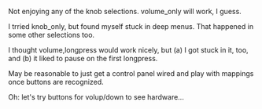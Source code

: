 
Not enjoying any of the knob selections.  volume_only will work, I guess.

I trried knob_only, but found myself stuck in deep menus.  That happened in some other selections too.

I thought volume,longpress would work nicely, but (a) I got stuck in it, too, and (b) it liked to pause on the first longpress.

May be reasonable to just get a control panel wired and play with mappings once buttons are recognized.

Oh: let's try buttons for volup/down to see hardware...
